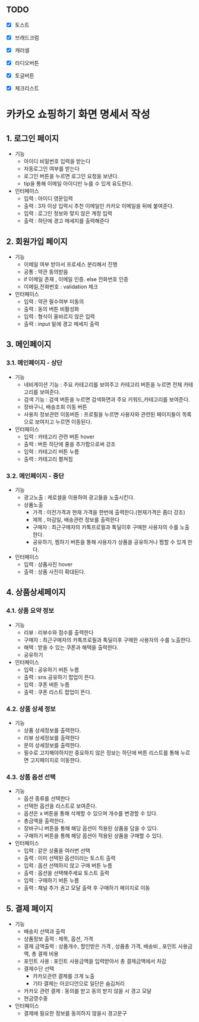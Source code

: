 ## TODO

- [X] 토스트
- [X] 브래드크럼
- [X] 캐러셀
- [X] 라디오버튼
- [X] 토글버튼
- [X] 체크리스트


# 카카오 쇼핑하기 화면 명세서 작성
## 1. 로그인 페이지
- 기능
    - 아이디 비밀번호 입력을 받는다
    - 자동로그인 여부를 받는다
    - 로그인 버튼을 누르면 로그인 요청을 보낸다.
    - tip을 통해 이메일 아이디만 누를 수 있게 유도한다.
- 인터페이스
    - 입력 : 아이디 영문입력
    - 출력 : 3자 이상 입력시 추천 이메일인 카카오 이메일을 뒤에 붙여준다.
    - 입력 : 로그인 정보와 맞지 않은 계정 입력
    - 출력 : 하단에 경고 메세지를 출력해준다

## 2. 회원가입 페이지
- 기능
    - 이메일 여부 받아서 프로세스 분리해서 진행
    - 공통 : 약관 동의받음
    - if 이메일 존재 , 이메일 인증. else 전화번호 인증
    - 이메일,전화번호 : validation 체크
- 인터페이스
    - 입력 : 약관 필수여부 미동의
    - 출력 : 동의 버튼 비활성화
    - 입력 : 형식이 올바르지 않은 입력
    - 출력 : input 밑에 경고 메세지 출력
## 3. 메인페이지
### 3.1. 메인페이지 - 상단
- 기능
    - 네비게이션 기능 : 주요 카테고리를 보여주고 카테고리 버튼을 누르면 전체 카테고리를 보여준다.
    - 검색 기능 : 검색 버튼을 누르면 검색화면과 주요 키워드,카테고리를 보여준다.
    - 장바구니, 배송조회 이동 버튼
    - 사용자 정보관련 이동버튼 : 프로필을 누르면 사용자와 관련된 페이지들이 목록으로 보여지고 누르면 이동된다.
- 인터페이스
    - 입력 : 카테고리 관련 버튼 hover
    - 출력 : 버튼 하단에 줄을 추가함으로써 강조
    - 입력 : 카테고리 버튼 누름
    - 출력 : 카테고리 펼쳐짐
### 3.2. 메인페이지 - 중단
- 기능
    - 광고노출 : 케로셀을 이용하여 광고들을 노출시킨다.
    - 상품노출
        - 가격 : 이전가격과 현재 가격을 한번에 출력한다.(현재가격은 좀더 강조)
        - 제목 , 마감일, 배송관련 정보를 출력한다
        - 구매자 : 최근구매자의 카톡프로필과 톡딜이후 구매한 사용자의 수를 노출한다.
        - 공유하기, 찜하기 버튼을 통해 사용자가 상품을 공유하거나 찜할 수 있게 한다.
- 인터페이스
  - 입력 : 상품사진 hover
  - 출력 : 상품 사진이 확대된다.
## 4. 상품상세페이지
### 4.1. 상품 요약 정보
- 기능
    - 리뷰 : 리뷰수와 점수를 출력한다 
    - 구매자 : 최근구매자의 카톡프로필과 톡딜이후 구매한 사용자의 수를 노출한다.
    - 해택 : 받을 수 있는 쿠폰과 해택을 출력한다.
    - 공유하기
- 인터페이스
    - 입력 : 공유하기 버튼 누름
    - 출력 : sns 공유하기 팝업이 뜬다.
    - 입력 : 쿠폰 버튼 누름
    - 출력 : 쿠폰 리스트 팝업이 뜬다.
### 4.2. 상품 상세 정보
- 기능
    - 상품 상세정보를 출력한다.
    - 리뷰 상세정보를 출력한다
    - 문의 상세정보를 출력한다.
    - 필수로 고지해야하지만 중요하지 않은 정보는 하단에 버튼 리스트를 통해 누르면 고지페이지로 이동한다.
### 4.3. 상품 옵션 선택
- 기능
    - 옵션 종류를 선택한다
    - 선택한 옵션을 리스트로 보여준다.
    - 옵션은 x 버튼을 통해 삭제할 수 있으며 개수를 변경할 수 있다.
    - 총금액을 출력한다.
    - 장바구니 버튼을 통해 해당 옵션이 적용된 상품을 담을 수 있다.
    - 구매하기 버튼을 통해 해당 옵션이 적용된 상품을 구매할 수 있다.
- 인터페이스
    - 입력 : 같은 상품을 여러번 선택
    - 출력 : 이미 선택된 옵션이라는 토스트 출력
    - 입력 : 옵션 선택하지 않고 구매 버튼 누름
    - 출력 : 옵션을 선택해주세요 토스트 출력
    - 입력 : 구매하기 버튼 누름
    - 출력 : 채널 추가 권고 모달 출력 후 구매하기 페이지로 이동
## 5. 결제 페이지
- 기능
    - 배송지 선택과 출력
    - 상품정보 출력 : 제목, 옵션, 가격
    - 결제 금액출력 : 상품개수, 할인받은 가격 , 상품총 가격, 배송비 , 포인트 사용금액, 총 결제 비용
    - 포인트 사용 : 포인트 사용금액을 입력받아서 총 결제금액에서 차감
    - 결제수단 선택
        - 카카오관련 결제를 크게 노출
        - 기타 결제는 아코디언으로 일단은 숨김처리
    - 카카오 관련 결제 : 동의를 받고 동의 받지 않을 시 경고 모달 
    - 현금영수중
- 인터페이스
    - 결제에 필요한 정보를 동의하지 않을시 경고문구